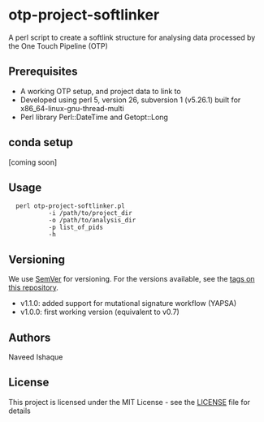 # otp-project-softlinker
A perl script to create a softlink structure for analysing data processed by the One Touch Pipeline (OTP)

## Prerequisites

- A working OTP setup, and project data to link to
- Developed using perl 5, version 26, subversion 1 (v5.26.1) built for x86_64-linux-gnu-thread-multi
- Perl library Perl::DateTime and Getopt::Long

## conda setup

[coming soon]

## Usage

```
  perl otp-project-softlinker.pl
           -i /path/to/project_dir
           -o /path/to/analysis_dir
           -p list_of_pids
           -h 
```

## Versioning

We use [SemVer](http://semver.org/) for versioning. For the versions available, see the [tags on this repository](https://github.com/your/project/tags).

 - v1.1.0: added support for mutational signature workflow (YAPSA)
 - v1.0.0: first working version (equivalent to v0.7) 

## Authors

Naveed Ishaque

## License

This project is licensed under the MIT License - see the [LICENSE](LICENSE) file for details
